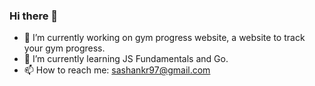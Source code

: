 ### Hi there 👋
- 🔭 I’m currently working on gym progress website, a website to track your gym progress.
- 🌱 I’m currently learning JS Fundamentals and Go.
- 📫 How to reach me: sashankr97@gmail.com
<!--
**Sashankr/Sashankr** is a ✨ _special_ ✨ repository because its `README.md` (this file) appears on your GitHub profile.

Here are some ideas to get you started:

- 🔭 I’m currently working on ...
- 🌱 I’m currently learning ...
- 👯 I’m looking to collaborate on ...
- 🤔 I’m looking for help with ...
- 💬 Ask me about ...
- 📫 How to reach me: ...
- 😄 Pronouns: ...
- ⚡ Fun fact: ...
-->
